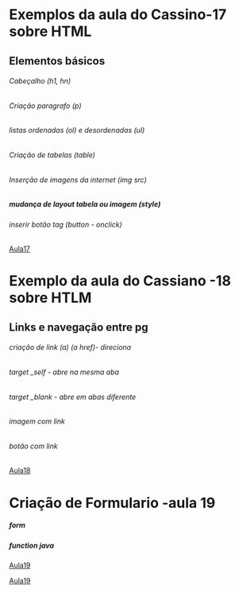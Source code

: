 # Exemplos da aula do Cassino-17 sobre HTML

## Elementos básicos

###### Cabeçalho (h1, hn)
###### Criação paragrafo (p)
###### listas ordenadas (ol) e desordenadas (ul)
###### Criação de tabelas (table)
###### Inserção de imagens da internet (img src)


##### mudança de layout tabela ou imagem (style)

###### inserir botão tag (button - onclick)

[Aula17](exemplo_aula17.html)

# Exemplo da aula do Cassiano -18  sobre HTLM

## Links e navegação entre pg

###### criação de link (a)  (a href)- direciona
###### target  _self - abre na mesma aba
###### target _blank - abre em abas diferente
###### imagem com link
###### botão com link

[Aula18](exemplo_aula18.html)

# Criação de Formulario -aula 19

##### form
##### function java

[Aula19](exemplo_aula19.htm)

[Aula19](formulario.html)

